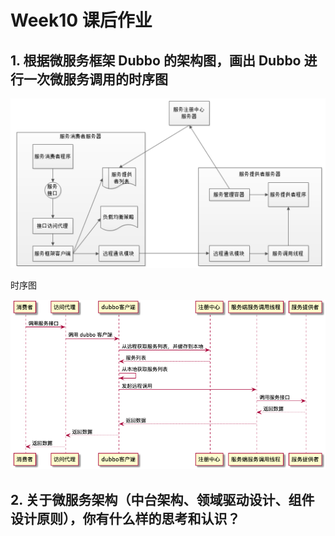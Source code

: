 # Week10 课后作业
## 1. 根据微服务框架 Dubbo 的架构图，画出 Dubbo 进行一次微服务调用的时序图
![dubbo](dubbo.png)

时序图

![dubboseq](dubboseq.png)

## 2. 关于微服务架构（中台架构、领域驱动设计、组件设计原则），你有什么样的思考和认识？
